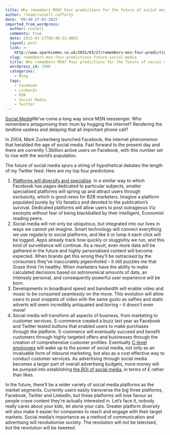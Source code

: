 ```yaml
---
title: Who remembers MSN? Four predictions for the future of social media
author: /team/russell-cafferty
date: '09:40 27-03-2015'
imported_from_wordpress:
  author: russell
  comments: true
  date: 2015-03-27T09:40:33.000Z
  layout: post
  link: >-
    http://www.sparkcomms.co.uk/2015/03/27/remembers-msn-four-predictions-future-social-media/
  slug: remembers-msn-four-predictions-future-social-media
  title: Who remembers MSN? Four predictions for the future of social media
  wordpress_id: 1986
  categories:
    - Blog
  tags:
    - Facebook
    - LinkenIn
    - MSN
    - Social Media
    - Twitter
---
```


[Social Media](Social-Media-300x200.jpg)We’ve come a long way since MSN messenger. Who remembers antagonising their mum by hogging the internet? Rendering the landline useless and delaying that all important phone call?

In 2004, Mark Zuckerberg launched Facebook, the internet phenomenon that heralded the age of social media. Fast forward to the present day and there are currently 1.3billion active users on Facebook, with this number set to rise with the world’s population.

The future of social media spurs a string of hypothetical debates the length of my Twitter feed. Here are my top four predictions:

  1. [Platforms will diversify and specialise](http://www.sparkcomms.co.uk/2012/03/15/liking-tweeting-and-pinning/). In a similar way to which Facebook has pages dedicated to particular subjects, smaller specialised platforms will spring up and attract users through exclusivity, which is good news for B2B marketers. Imagine a platform populated purely by Viz fanatics and devoted to the publication’s survival. Dedicated platforms will allow users to post outrageous Viz excerpts without fear of being blackballed by their intelligent, Economist reading peers.
  2. Social media will not only be ubiquitous, but integrated into our lives in ways we cannot yet imagine. Smart technology will connect everything we use regularly to social platforms, and like it or lump it each click will be logged. Apps already track how quickly or sluggishly we run, and this kind of surveillance will continue. As a result, even more data will be gathered in the future and highly personalised content will become expected. When brands get this wrong they’ll be ostracised by the consumers they’ve inaccurately pigeonholed – it still puzzles me that Graze think I’m healthy. When marketers have the ability to make calculated decisions based on astronomical amounts of data, an intensely personal, and consequently powerful user experience will be born.
  3. Developments in broadband speed and bandwidth will enable video and music to be consumed seamlessly on the move. This evolution will allow users to post snippets of video with the same gusto as selfies and static adverts will seem incredibly antiquated and boring – it doesn’t even move!
  4. Social media will transform all aspects of business, from marketing to customer services. S-commerce created a buzz last year as Facebook and Twitter tested buttons that enabled users to make purchases through the platform. S-commerce will eventually succeed and benefit customers through highly targeted offers and businesses through the creation of comprehensive customer profiles. Eventually [C-level employees](http://www.sparkcomms.co.uk/2014/06/05/ceo-making-social-media-public-relations-platform/) will wake up to the power of social media, not only as an invaluable form of inbound marketing, but also as a cost effective way to conduct customer services. As advertising through social media becomes a larger part of overall advertising budgets, more money will be pumped into establishing [the ROI of social media](http://www.forbes.com/sites/capitalonespark/2013/04/25/how-to-measure-your-social-media-return-on-investment/), in terms of £ rather than likes.

In the future, there’ll be a wider variety of social media platforms as the market segments. Currently users easily transverse the big three platforms, Facebook, Twitter and LinkedIn, but these platforms will lose favour as people crave content they’re actually interested in. Let’s face it, nobody really cares about your kids, let alone your cats. Greater platform diversity will also make it easier for companies to reach and engage with their target markets. Social media’s importance as a method of communication and advertising will revolutionise society. The revolution will not be televised, but the revolution will be tweeted.
